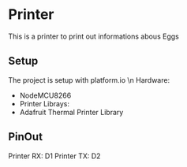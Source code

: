 # Printer
This is a printer to print out informations abous Eggs

## Setup
The project is setup with platform.io \n
Hardware:
- NodeMCU8266
- Printer
Librays:
- Adafruit Thermal Printer Library

## PinOut
Printer RX: D1
Printer TX: D2
